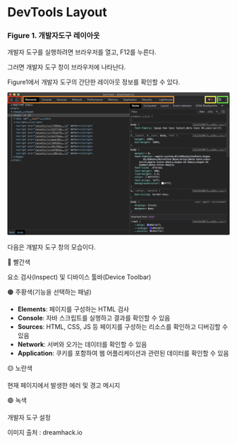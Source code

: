 # **DevTools Layout**

### **Figure 1. 개발자도구 레이아웃**

개발자 도구를 실행하려면 브라우저를 열고, F12를 누른다.

그러면 개발자 도구 창이 브라우저에 나타난다.

Figure1에서 개발자 도구의 간단한 레이아웃 정보를 확인할 수 있다.

![Untitled](../img/Dev.png)

다음은 개발자 도구 창의 모습이다.

🔴 빨간색

요소 검사(Inspect) 및 디바이스 툴바(Device Toolbar)

🟠 주황색(기능을 선택하는 패널)

- **Elements**: 페이지를 구성하는 HTML 검사
- **Console**: 자바 스크립트를 실행하고 결과를 확인할 수 있음
- **Sources**: HTML, CSS, JS 등 페이지를 구성하는 리소스를 확인하고 디버깅할 수 있음
- **Network**: 서버와 오가는 데이터를 확인할 수 있음
- **Application**: 쿠키를 포함하여 웹 어플리케이션과 관련된 데이터를 확인할 수 있음

🟡 노란색

현재 페이지에서 발생한 에러 및 경고 메시지

🟢 녹색

개발자 도구 설정

이미지 출처 : dreamhack.io
